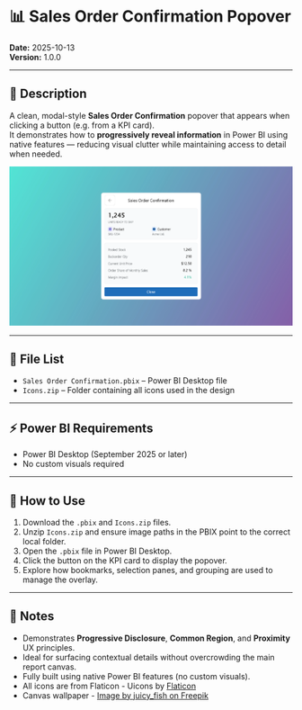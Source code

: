 # 📊 Sales Order Confirmation Popover

**Date:** 2025-10-13  
**Version:** 1.0.0

---

## 📝 Description

A clean, modal-style **Sales Order Confirmation** popover that appears when clicking a button (e.g. from a KPI card).  
It demonstrates how to **progressively reveal information** in Power BI using native features — reducing visual clutter while maintaining access to detail when needed.

![Preview](../../Images/Pop-over%20Detail.png)

---

## 📂 File List

- `Sales Order Confirmation.pbix` – Power BI Desktop file  
- `Icons.zip` – Folder containing all icons used in the design

---

## ⚡ Power BI Requirements

- Power BI Desktop (September 2025 or later)  
- No custom visuals required

---

## 🧭 How to Use

1. Download the `.pbix` and `Icons.zip` files.  
2. Unzip `Icons.zip` and ensure image paths in the PBIX point to the correct local folder.  
3. Open the `.pbix` file in Power BI Desktop.  
4. Click the button on the KPI card to display the popover.  
5. Explore how bookmarks, selection panes, and grouping are used to manage the overlay.

---

## 📝 Notes

- Demonstrates **Progressive Disclosure**, **Common Region**, and **Proximity** UX principles.  
- Ideal for surfacing contextual details without overcrowding the main report canvas.  
- Fully built using native Power BI features (no custom visuals).  
- All icons are from Flaticon - Uicons by <a href="https://www.flaticon.com/uicons">Flaticon</a>
- Canvas wallpaper - <a href="https://www.freepik.com/free-vector/green-purple-gradient-background_43181516.htm#fromView=keyword&page=1&position=14&uuid=2387d2fc-9b0b-4e96-a2c4-e41663e0f796&query=Ombre">Image by juicy_fish on Freepik</a>
